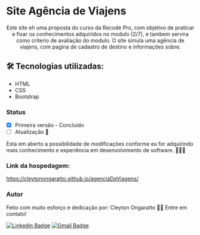 # Site Agência de Viajens

<p align="center">Este site eh uma proposta do curso da Recode Pro, com objetivo de praticar e fixar os conhecimentos adquiridos no modulo (2/7), e tambem servira como criterio de avaliação do modulo. O site simula uma agência de viajens, com pagina de cadastro de destino e informações sobre.</p>

## 🛠 Tecnologias utilizadas:

<!--ts-->
   * HTML
   * CSS
   * Bootstrap
<!--te-->


  ### Status

- [x] Primeira versão - Concluido
- [ ] Atualização 🚀

Esta em aberto a possibilidade de modificações conforme eu for adquirindo mais conhecimento e experiência em desenvolvimento de software. 🚀🚀🚀

### Link da hospedagem:

https://cleytonongaratto.github.io/agenciaDeViagens/

### Autor

Feito com muito esforço e dedicação por: Cleyton Ongaratto 👋🏽 Entre em contato!

[![Linkedin Badge](https://img.shields.io/badge/-Cleyton-blue?style=flat-square&logo=Linkedin&logoColor=white&link=https://www.linkedin.com/in/cleyton-ongaratto-b8153916a/)](https://www.linkedin.com/in/cleyton-ongaratto-b8153916a/) 
[![Gmail Badge](https://img.shields.io/badge/-cleytongarattosousa@gmail.com-c14438?style=flat-square&logo=Gmail&logoColor=white&link=mailto:cleytongarattosousa@gmail.com)](mailto:cleytongarattosousa@gmail.com)






